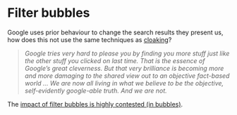 # Filter bubbles

Google uses prior behaviour to change the search results they present us, how does this not use the same techniques as [cloaking](../attack-vectors/Cloaking.md)?

> _Google tries very hard to please you by finding you more stuff just like the other stuff you clicked on last time. That is the essence of Google’s great cleverness. But that very brilliance is becoming more and more damaging to the shared view out to an objective fact-based world … We are now all living in what we believe to be the objective, self-evidently google-able truth. And we are not._

The [impact of filter bubbles is highly contested (in bubbles)](../impacts/↑-Filter-bubbles-?.md).

